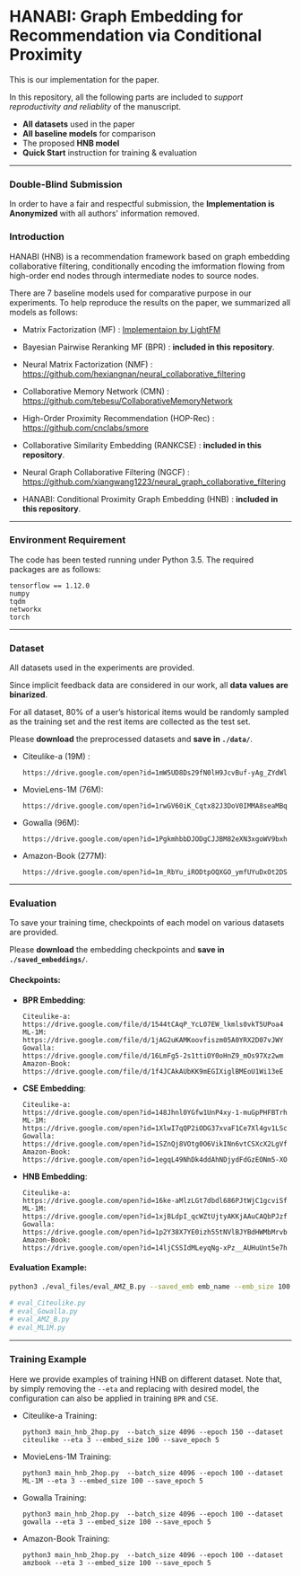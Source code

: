 # HANABI: Graph Embedding for Recommendation via Conditional Proximity

This is our implementation for the paper.

In this repository, all the following parts are included to *support reproductivity and reliablity* of the manuscript.

  - **All datasets** used in the paper
  - **All baseline models** for comparison
  - The proposed **HNB model**
  - **Quick Start** instruction for training & evaluation

----

### Double-Blind Submission

In order to have a fair and respectful submission, the **Implementation is Anonymized** with all authors' information removed.


### Introduction

HANABI (HNB) is a recommendation framework based on graph embedding collaborative filtering, conditionally encoding the imformation flowing from high-order end nodes through intermediate nodes to source nodes.

There are 7 baseline models used for comparative purpose in our experiments. To help reproduce the results on the paper, we summarized all models as follows:

- Matrix Factorization (MF) : [Implementaion by LightFM](https://github.com/lyst/lightfm)
- Bayesian Pairwise Reranking MF (BPR) : **included in this repository**.
- Neural Matrix Factorization (NMF) : https://github.com/hexiangnan/neural_collaborative_filtering
- Collaborative Memory Network (CMN) : https://github.com/tebesu/CollaborativeMemoryNetwork

- High-Order Proximity Recommendation (HOP-Rec) : https://github.com/cnclabs/smore
- Collaborative Similarity Embedding (RANKCSE) : **included in this repository**.
- Neural Graph Collaborative Filtering (NGCF) : https://github.com/xiangwang1223/neural_graph_collaborative_filtering

- HANABI: Conditional Proximity Graph Embedding (HNB) : **included in this repository**.

----

### Environment Requirement

The code has been tested running under Python 3.5. The required packages are as follows:

```
tensorflow == 1.12.0
numpy
tqdm
networkx
torch
```

----

### Dataset

All datasets used in the experiments are provided. 

Since implicit feedback data are considered in our work, all **data values are binarized**. 

For all dataset, 80% of a user’s historical items would be randomly sampled as the training set and the rest items are collected as the test set.

Please **download** the preprocessed datasets and **save in `./data/`**.

- Citeulike-a (19M) :

  ```
  https://drive.google.com/open?id=1mW5UD8Ds29fN0lH9JcvBuf-yAg_ZYdWl
  ```

- MovieLens-1M (76M):

  ```
  https://drive.google.com/open?id=1rwGV60iK_Cqtx82J3DoV0IMMA8seaMBq
  ```

- Gowalla (96M):

  ```
  https://drive.google.com/open?id=1PgkmhbbDJODgCJJBM82eXN3xgoWV9bxh
  ```

- Amazon-Book (277M):

  ```
  https://drive.google.com/open?id=1m_RbYu_iRODtpOQXGO_ymfUYuDxOt2DS
  ```

----

### Evaluation

To save your training time, checkpoints of each model on various datasets are provided.

Please **download** the embedding checkpoints and **save in `./saved_embeddings/`**.

#### Checkpoints:

- **BPR Embedding**:

  ```
  Citeulike-a: 
  https://drive.google.com/file/d/1544tCAqP_YcL07EW_lkmls0vkT5UPoa4
  ML-1M: 
  https://drive.google.com/file/d/1jAG2uKAMKoovfiszm05A0YRX2D07vJWY
  Gowalla: 
  https://drive.google.com/file/d/16LmFg5-2s1ttiOY0oHnZ9_mOs97Xz2wm
  Amazon-Book: 
  https://drive.google.com/file/d/1f4JCAkAUbKK9mEGIXiglBMEoU1Wi13eE
  ```

- **CSE Embedding**:

  ```
  Citeulike-a: 
  https://drive.google.com/open?id=148Jhnl0YGfw1UnP4xy-1-muGpPHFBTrh
  ML-1M: 
  https://drive.google.com/open?id=1XlwI7qQP2iODG37xvaF1Ce7Xl4gv1LSc
  Gowalla: 
  https://drive.google.com/open?id=1SZnQj8VOtg0O6VikINn6vtCSXcX2LgVf
  Amazon-Book: 
  https://drive.google.com/open?id=1egqL49NhDk4ddAhNDjydFdGzEONm5-XO
  ```

- **HNB Embedding**:

  ```
  Citeulike-a: 
  https://drive.google.com/open?id=16ke-aMlzLGt7dbdl686PJtWjC1gcviSf
  ML-1M: 
  https://drive.google.com/open?id=1xjBLdpI_qcWZtUjtyAKKjAAuCAQbPJzf
  Gowalla: 
  https://drive.google.com/open?id=1p2Y38X7YE0izh55tNVlBJYBdHWMbMrvb
  Amazon-Book: 
  https://drive.google.com/open?id=14ljCSSIdMLeyqNg-xPz__AUHuUnt5e7h
  ```

#### Evaluation Example:

```sh
python3 ./eval_files/eval_AMZ_B.py --saved_emb emb_name --emb_size 100 --top_k 20

# eval_Citeulike.py
# eval_Gowalla.py
# eval_AMZ_B.py
# eval_ML1M.py
```

----

### Training Example

Here we provide examples of training HNB on different dataset. Note that, by simply removing the `--eta` and replacing with desired model, the configuration can also be applied in training `BPR` and `CSE`.

- Citeulike-a Training:

  ```
  python3 main_hnb_2hop.py  --batch_size 4096 --epoch 150 --dataset citeulike --eta 3 --embed_size 100 --save_epoch 5
  ```

- MovieLens-1M Training:

  ```
  python3 main_hnb_2hop.py  --batch_size 4096 --epoch 100 --dataset ML-1M --eta 3 --embed_size 100 --save_epoch 5
  ```

- Gowalla Training:

  ```
  python3 main_hnb_2hop.py  --batch_size 4096 --epoch 100 --dataset gowalla --eta 3 --embed_size 100 --save_epoch 5
  ```

- Amazon-Book Training:

  ```
  python3 main_hnb_2hop.py  --batch_size 4096 --epoch 100 --dataset amzbook --eta 3 --embed_size 100 --save_epoch 5
  ```
